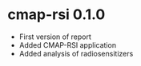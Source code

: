 # cmap-rsi 0.1.0

- First version of report
- Added CMAP-RSI application
- Added analysis of radiosensitizers
